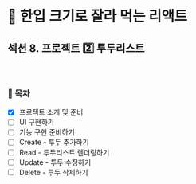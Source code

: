 # 🍰 한입 크기로 잘라 먹는 리액트

## 섹션 8. 프로젝트 2️⃣ 투두리스트

<br>

### 🌱 목차

- [x] 프로젝트 소개 및 준비
- [ ] UI 구현하기
- [ ] 기능 구현 준비하기
- [ ] Create - 투두 추가하기
- [ ] Read - 투두리스트 렌더링하기
- [ ] Update - 투두 수정하기
- [ ] Delete - 투두 삭제하기
